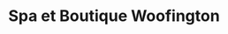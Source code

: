 ---
title: "Spa et Boutique Woofington"
url: /montreal/spa-et-boutique-woofington/
shop: Tiersalon
---